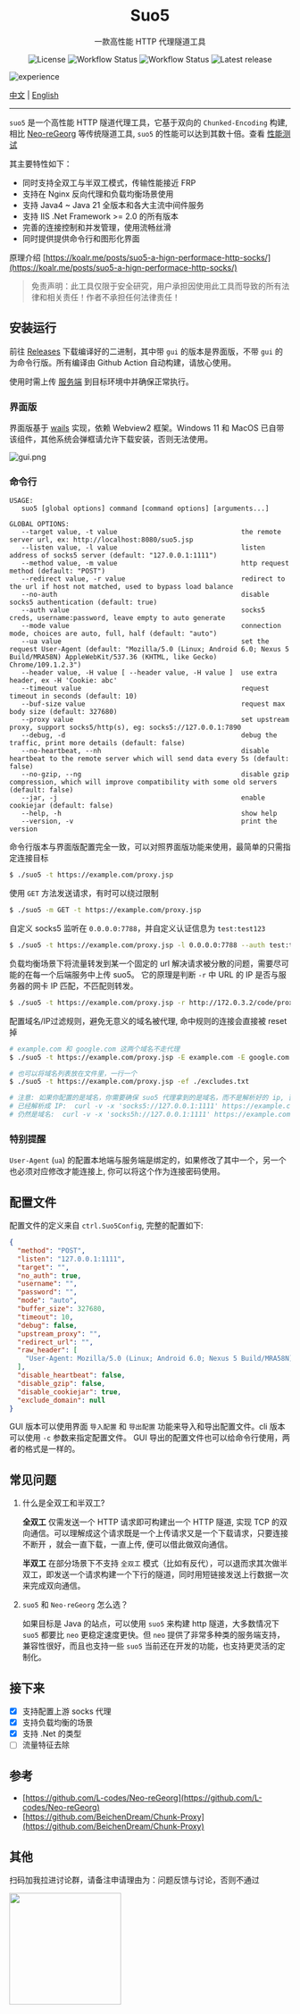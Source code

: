 <h1 align="center">Suo5</h1>

<p align="center">一款高性能 HTTP 代理隧道工具</p>

<div align="center">

![License](https://img.shields.io/github/license/zema1/suo5)
![Workflow Status](https://img.shields.io/github/actions/workflow/status/zema1/suo5/release.yml?label=release)
![Workflow Status](https://img.shields.io/github/actions/workflow/status/zema1/suo5/test.yml?label=test)
![Latest release](https://img.shields.io/github/v/release/zema1/suo5?label=latest)

</div>

![experience](./tests/img/suo5.gif)

[中文](./README.md) | [English](./README_EN.md)

----

`suo5` 是一个高性能 HTTP 隧道代理工具，它基于双向的 `Chunked-Encoding`
构建, 相比 [Neo-reGeorg](https://github.com/L-codes/Neo-reGeorg) 等传统隧道工具, `suo5`
的性能可以达到其数十倍。查看 [性能测试](./tests)

其主要特性如下：

- 同时支持全双工与半双工模式，传输性能接近 FRP
- 支持在 Nginx 反向代理和负载均衡场景使用
- 支持 Java4 ~ Java 21 全版本和各大主流中间件服务
- 支持 IIS .Net Framework >= 2.0 的所有版本
- 完善的连接控制和并发管理，使用流畅丝滑
- 同时提供提供命令行和图形化界面

原理介绍 [https://koalr.me/posts/suo5-a-hign-performace-http-socks/](https://koalr.me/posts/suo5-a-hign-performace-http-socks/)

> 免责声明：此工具仅限于安全研究，用户承担因使用此工具而导致的所有法律和相关责任！作者不承担任何法律责任！

## 安装运行

前往 [Releases](https://github.com/zema1/suo5/releases) 下载编译好的二进制，其中带 `gui` 的版本是界面版，不带 `gui`
的为命令行版。所有编译由 Github Action 自动构建，请放心使用。

使用时需上传 [服务端](./assets/) 到目标环境中并确保正常执行。

### 界面版

界面版基于 [wails](https://github.com/wailsapp/wails) 实现，依赖 Webview2 框架。Windows 11 和 MacOS
已自带该组件，其他系统会弹框请允许下载安装，否则无法使用。

![gui.png](tests/img/gui.jpg)

### 命令行

```text
USAGE:
   suo5 [global options] command [command options] [arguments...]

GLOBAL OPTIONS:
   --target value, -t value                               the remote server url, ex: http://localhost:8080/suo5.jsp
   --listen value, -l value                               listen address of socks5 server (default: "127.0.0.1:1111")
   --method value, -m value                               http request method (default: "POST")
   --redirect value, -r value                             redirect to the url if host not matched, used to bypass load balance
   --no-auth                                              disable socks5 authentication (default: true)
   --auth value                                           socks5 creds, username:password, leave empty to auto generate
   --mode value                                           connection mode, choices are auto, full, half (default: "auto")
   --ua value                                             set the request User-Agent (default: "Mozilla/5.0 (Linux; Android 6.0; Nexus 5 Build/MRA58N) AppleWebKit/537.36 (KHTML, like Gecko) Chrome/109.1.2.3")
   --header value, -H value [ --header value, -H value ]  use extra header, ex -H 'Cookie: abc'
   --timeout value                                        request timeout in seconds (default: 10)
   --buf-size value                                       request max body size (default: 327680)
   --proxy value                                          set upstream proxy, support socks5/http(s), eg: socks5://127.0.0.1:7890
   --debug, -d                                            debug the traffic, print more details (default: false)
   --no-heartbeat, --nh                                   disable heartbeat to the remote server which will send data every 5s (default: false)
   --no-gzip, --ng                                        disable gzip compression, which will improve compatibility with some old servers (default: false)
   --jar, -j                                              enable cookiejar (default: false)
   --help, -h                                             show help
   --version, -v                                          print the version
```

命令行版本与界面版配置完全一致，可以对照界面版功能来使用，最简单的只需指定连接目标

```bash
$ ./suo5 -t https://example.com/proxy.jsp
```

使用 `GET` 方法发送请求，有时可以绕过限制

```bash
$ ./suo5 -m GET -t https://example.com/proxy.jsp
```

自定义 socks5 监听在 `0.0.0.0:7788`，并自定义认证信息为 `test:test123`

```bash
$ ./suo5 -t https://example.com/proxy.jsp -l 0.0.0.0:7788 --auth test:test123
```

负载均衡场景下将流量转发到某一个固定的 url 解决请求被分散的问题，需要尽可能的在每一个后端服务中上传 suo5。
它的原理是判断 `-r` 中 URL 的 IP 是否与服务器的网卡 IP 匹配，不匹配则转发。

```bash
$ ./suo5 -t https://example.com/proxy.jsp -r http://172.0.3.2/code/proxy.jsp
```

配置域名/IP过滤规则，避免无意义的域名被代理, 命中规则的连接会直接被 reset 掉

```bash
# example.com 和 google.com 这两个域名不走代理
$ ./suo5 -t https://example.com/proxy.jsp -E example.com -E google.com

# 也可以将域名列表放在文件里，一行一个
$ ./suo5 -t https://example.com/proxy.jsp -ef ./excludes.txt

# 注意: 如果你配置的是域名，你需要确保 suo5 代理拿到的是域名，而不是解析好的 ip, 否则不会生效, 例如:
# 已经解析成 IP:  curl -v -x 'socks5://127.0.0.1:1111' https://example.com
# 仍然是域名:  curl -v -x 'socks5h://127.0.0.1:1111' https://example.com
```

### 特别提醒

`User-Agent` (`ua`) 的配置本地端与服务端是绑定的，如果修改了其中一个，另一个也必须对应修改才能连接上, 你可以将这个作为连接密码使用。

## 配置文件

配置文件的定义来自 `ctrl.Suo5Config`, 完整的配置如下:

```json
{
  "method": "POST",
  "listen": "127.0.0.1:1111",
  "target": "",
  "no_auth": true,
  "username": "",
  "password": "",
  "mode": "auto",
  "buffer_size": 327680,
  "timeout": 10,
  "debug": false,
  "upstream_proxy": "",
  "redirect_url": "",
  "raw_header": [
    "User-Agent: Mozilla/5.0 (Linux; Android 6.0; Nexus 5 Build/MRA58N) AppleWebKit/537.36 (KHTML, like Gecko) Chrome/109.1.2.3"
  ],
  "disable_heartbeat": false,
  "disable_gzip": false,
  "disable_cookiejar": true,
  "exclude_domain": null
}
```

GUI 版本可以使用界面 `导入配置` 和 `导出配置` 功能来导入和导出配置文件。cli 版本可以使用 `-c` 参数来指定配置文件。
GUI 导出的配置文件也可以给命令行使用，两者的格式是一样的。

## 常见问题

1. 什么是全双工和半双工?

   **全双工** 仅需发送一个 HTTP 请求即可构建出一个 HTTP 隧道, 实现 TCP 的双向通信。可以理解成这个请求既是一个上传请求又是一个下载请求，只要连接不断开
   ，就会一直下载，一直上传, 便可以借此做双向通信。

   **半双工** 在部分场景下不支持 `全双工` 模式（比如有反代），可以退而求其次做半双工，即发送一个请求构建一个下行的隧道，同时用短链接发送上行数据一次来完成双向通信。

2. `suo5` 和 `Neo-reGeorg` 怎么选？

   如果目标是 Java 的站点，可以使用 `suo5` 来构建 http 隧道，大多数情况下 `suo5` 都要比 `neo` 更稳定速度更快。但 `neo`
   提供了非常多种类的服务端支持，兼容性很好，而且也支持一些 `suo5` 当前还在开发的功能，也支持更灵活的定制化。

## 接下来

- [x] 支持配置上游 socks 代理
- [x] 支持负载均衡的场景
- [x] 支持 .Net 的类型
- [ ] 流量特征去除

## 参考

- [https://github.com/L-codes/Neo-reGeorg](https://github.com/L-codes/Neo-reGeorg)
- [https://github.com/BeichenDream/Chunk-Proxy](https://github.com/BeichenDream/Chunk-Proxy)

## 其他

扫码加我拉进讨论群，请备注申请理由为：问题反馈与讨论，否则不通过

<img src="https://github.com/user-attachments/assets/362d2079-4cfa-4764-819f-a4aa70580c1d" width="200" />


